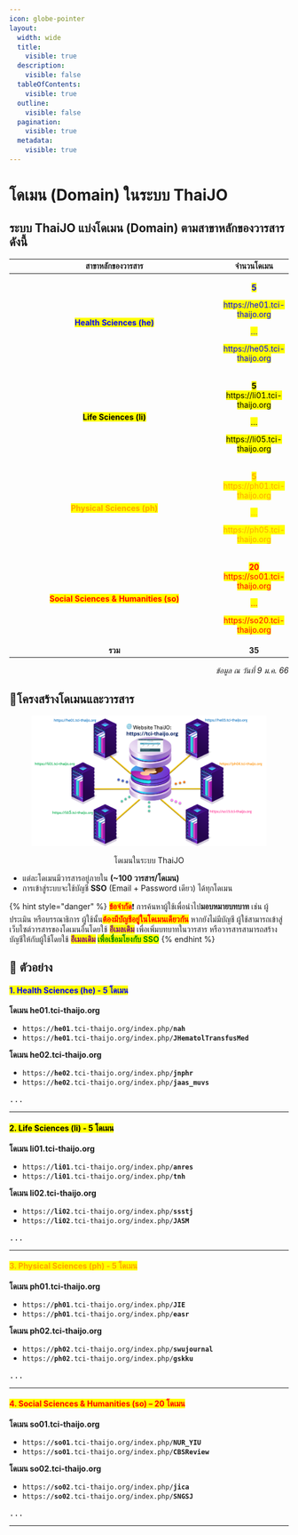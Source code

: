 ```yaml
---
icon: globe-pointer
layout:
  width: wide
  title:
    visible: true
  description:
    visible: false
  tableOfContents:
    visible: true
  outline:
    visible: false
  pagination:
    visible: true
  metadata:
    visible: true
---
```


# โดเมน (Domain) ในระบบ ThaiJO

## ระบบ ThaiJO แบ่งโดเมน (Domain) ตามสาขาหลักของวารสาร ดังนี้

<table data-full-width="true"><thead><tr><th width="389.711181640625" align="center">สาขาหลักของวารสาร</th><th align="center">จำนวนโดเมน</th></tr></thead><tbody><tr><td align="center"><mark style="color:blue;"><strong>Health Sciences (he)</strong></mark></td><td align="center"><p><mark style="color:blue;"><strong>5</strong></mark></p><p><mark style="color:blue;">https://he01.tci-thaijo.org</mark></p><p><mark style="color:blue;">…</mark></p><p><mark style="color:blue;">https://he05.tci-thaijo.org</mark></p></td></tr><tr><td align="center"><mark style="color:$success;"><strong>Life Sciences (li)</strong></mark></td><td align="center"><p><mark style="color:$success;"><strong>5</strong></mark><br><mark style="color:$success;">https://li01.tci-thaijo.org</mark></p><p><mark style="color:$success;">…</mark></p><p><mark style="color:$success;">https://li05.tci-thaijo.org</mark></p></td></tr><tr><td align="center"><mark style="color:orange;"><strong>Physical Sciences (ph)</strong></mark></td><td align="center"><p><mark style="color:orange;"><strong>5</strong></mark><br><mark style="color:orange;">https://ph01.tci-thaijo.org</mark></p><p><mark style="color:orange;">…</mark></p><p><mark style="color:orange;">https://ph05.tci-thaijo.org</mark></p></td></tr><tr><td align="center"><mark style="color:red;"><strong>Social Sciences &#x26; Humanities (so)</strong></mark></td><td align="center"><p><mark style="color:red;"><strong>20</strong></mark><br><mark style="color:red;">https://so01.tci-thaijo.org</mark></p><p><mark style="color:red;">…</mark></p><p><mark style="color:red;">https://so20.tci-thaijo.org</mark></p></td></tr><tr><td align="center"><strong>รวม</strong></td><td align="center"><strong>35</strong></td></tr></tbody></table>

<p align="right"><em>ข้อมูล ณ วันที่ 9 ม.ค. 66</em></p>

## 📍**โครงสร้างโดเมนและวารสาร**

<figure><img src="../.gitbook/assets/Pic-Domain.png" alt="โดเมนในระบบ ThaiJO"><figcaption><p align="center">โดเมนในระบบ ThaiJO</p></figcaption></figure>

* แต่ละโดเมนมีวารสารอยู่ภายใน **(\~100 วารสาร/โดเมน)**
* การเข้าสู่ระบบจะใช้บัญชี **SSO** (Email + Password เดียว) ได้ทุกโดเมน&#x20;

{% hint style="danger" %}
<mark style="color:red;">**ข้อจำกัด**</mark>❗️ การค้นหาผู้ใช้เพื่อนำไป**มอบหมายบทบาท** เช่น ผู้ประเมิน หรือบรรณาธิการ ผู้ใช้นั้น<mark style="color:red;">**ต้องมีบัญชีอยู่ในโดเมนเดียวกัน**</mark> หากยังไม่มีบัญชี ผู้ใช้สามารถเข้าสู่เว็บไซต์วารสารของโดเมนอื่นโดยใช้ <mark style="color:purple;">**อีเมลเดิม**</mark> เพื่อเพิ่มบทบาทในวารสาร หรือวารสารสามารถสร้างบัญชีให้กับผู้ใช้โดยใช้ <mark style="color:purple;">**อีเมลเดิม**</mark>**&#x20;**<mark style="color:green;">**เพื่อเชื่อมโยงกับ SSO**</mark>
{% endhint %}

## 🔷 ตัวอย่าง

#### <mark style="color:blue;">**1. Health Sciences (he) - 5 โดเมน**</mark>

**โดเมน he01.tci-thaijo.org**

* `https://`**`he01`**`.tci-thaijo.org/index.php/`**`nah`**
* `https://`**`he01`**`.tci-thaijo.org/index.php/`**`JHematolTransfusMed`**

**โดเมน he02.tci-thaijo.org**

* `https://`**`he02`**`.tci-thaijo.org/index.php/`**`jnphr`**
* `https://`**`he02`**`.tci-thaijo.org/index.php/`**`jaas_muvs`**

<kbd>...</kbd>

***

#### <mark style="color:$success;">**2. Life Sciences (li) - 5 โดเมน**</mark>

**โดเมน li01.tci-thaijo.org**

* &#x20;`https://`**`li01`**`.tci-thaijo.org/index.php/`**`anres`**
* &#x20;`https://`**`li01`**`.tci-thaijo.org/index.php/`**`tnh`**

**โดเมน li02.tci-thaijo.org**

* `https://`**`li02`**`.tci-thaijo.org/index.php/`**`ssstj`**
* `https://`**`li02`**`.tci-thaijo.org/index.php/`**`JASM`**

<kbd>...</kbd>

***

#### <mark style="color:orange;">**3. Physical Sciences (ph) - 5 โดเมน**</mark>

**โดเมน ph01.tci-thaijo.org**

* &#x20;`https://`**`ph01`**`.tci-thaijo.org/index.php/`**`JIE`**
* `https://`**`ph01`**`.tci-thaijo.org/index.php/`**`easr`**

**โดเมน ph02.tci-thaijo.org**

* `https://`**`ph02`**`.tci-thaijo.org/index.php/`**`swujournal`**
* `https://`**`ph02`**`.tci-thaijo.org/index.php/`**`gskku`**

<kbd>...</kbd>

***

#### <mark style="color:red;">**4. Social Sciences & Humanities (so) – 20 โดเมน**</mark>

**โดเมน so01.tci-thaijo.org**

* `https://`**`so01`**`.tci-thaijo.org/index.php/`**`NUR_YIU`**
* `https://`**`so01`**`.tci-thaijo.org/index.php/`**`CBSReview`**

**โดเมน so02.tci-thaijo.org**

* `https://`**`so02`**`.tci-thaijo.org/index.php/`**`jica`**
* `https://`**`so02`**`.tci-thaijo.org/index.php/`**`SNGSJ`**

<kbd>...</kbd>

***
